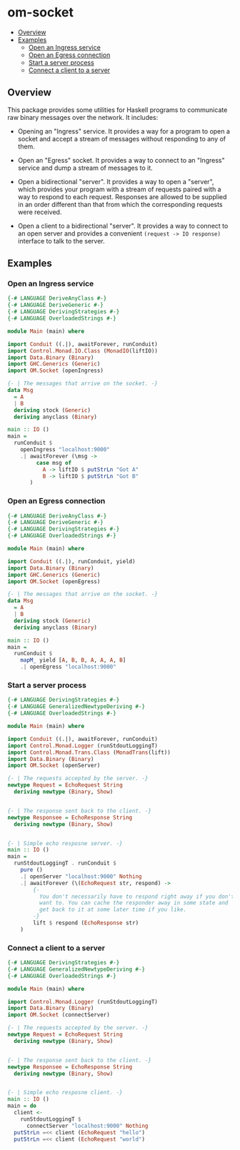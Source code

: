 # om-socket

- [Overview](#overview)
- [Examples](#examples)
    - [Open an Ingress service](#open-an-ingress-service)
    - [Open an Egress connection](#open-an-egress-connection)
    - [Start a server process](#start-a-server-process)
    - [Connect a client to a server](#connect-a-client-to-a-server)

## Overview

This package provides some utilities for Haskell programs to communicate raw
binary messages over the network. It includes:

* Opening an "Ingress" service.
  It provides a way for a program to open a socket and accept a
  stream of messages without responding to any of them.

* Open an "Egress" socket.
  It provides a way to connect to an "Ingress" service and dump a stream of
  messages to it.

* Open a bidirectional "server".
  It provides a way to open a "server", which provides your program with a
  stream of requests paired with a way to respond to each request. Responses are
  allowed to be supplied in an order different than that from which the
  corresponding requests were received.

* Open a client to a bidirectional "server".
  It provides a way to connect to an open server and provides a convenient
  `(request -> IO response)` interface to talk to the server.

## Examples

### Open an Ingress service

```haskell
{-# LANGUAGE DeriveAnyClass #-}
{-# LANGUAGE DeriveGeneric #-}
{-# LANGUAGE DerivingStrategies #-}
{-# LANGUAGE OverloadedStrings #-}

module Main (main) where

import Conduit ((.|), awaitForever, runConduit)
import Control.Monad.IO.Class (MonadIO(liftIO))
import Data.Binary (Binary)
import GHC.Generics (Generic)
import OM.Socket (openIngress)

{- | The messages that arrive on the socket. -}
data Msg
  = A
  | B
  deriving stock (Generic)
  deriving anyclass (Binary)

main :: IO ()
main =
  runConduit $
    openIngress "localhost:9000"
    .| awaitForever (\msg ->
         case msg of
           A -> liftIO $ putStrLn "Got A"
           B -> liftIO $ putStrLn "Got B"
       )
```

  
### Open an Egress connection

```haskell
{-# LANGUAGE DeriveAnyClass #-}
{-# LANGUAGE DeriveGeneric #-}
{-# LANGUAGE DerivingStrategies #-}
{-# LANGUAGE OverloadedStrings #-}

module Main (main) where

import Conduit ((.|), runConduit, yield)
import Data.Binary (Binary)
import GHC.Generics (Generic)
import OM.Socket (openEgress)

{- | The messages that arrive on the socket. -}
data Msg
  = A
  | B
  deriving stock (Generic)
  deriving anyclass (Binary)

main :: IO ()
main =
  runConduit $
    mapM_ yield [A, B, B, A, A, A, B]
    .| openEgress "localhost:9000"

```

### Start a server process


```haskell
{-# LANGUAGE DerivingStrategies #-}
{-# LANGUAGE GeneralizedNewtypeDeriving #-}
{-# LANGUAGE OverloadedStrings #-}

module Main (main) where

import Conduit ((.|), awaitForever, runConduit)
import Control.Monad.Logger (runStdoutLoggingT)
import Control.Monad.Trans.Class (MonadTrans(lift))
import Data.Binary (Binary)
import OM.Socket (openServer)

{- | The requests accepted by the server. -}
newtype Request = EchoRequest String
  deriving newtype (Binary, Show)


{- | The response sent back to the client. -}
newtype Responsee = EchoResponse String
  deriving newtype (Binary, Show)


{- | Simple echo resposne server. -}
main :: IO ()
main =
  runStdoutLoggingT . runConduit $
    pure ()
    .| openServer "localhost:9000" Nothing
    .| awaitForever (\(EchoRequest str, respond) ->
        {-
          You don't necessarily have to respond right away if you don't
          want to. You can cache the responder away in some state and
          get back to it at some later time if you like.
        -}
        lift $ respond (EchoResponse str)
    )

```

### Connect a client to a server

```haskell
{-# LANGUAGE DerivingStrategies #-}
{-# LANGUAGE GeneralizedNewtypeDeriving #-}
{-# LANGUAGE OverloadedStrings #-}

module Main (main) where

import Control.Monad.Logger (runStdoutLoggingT)
import Data.Binary (Binary)
import OM.Socket (connectServer)

{- | The requests accepted by the server. -}
newtype Request = EchoRequest String
  deriving newtype (Binary, Show)


{- | The response sent back to the client. -}
newtype Responsee = EchoResponse String
  deriving newtype (Binary, Show)


{- | Simple echo resposne client. -}
main :: IO ()
main = do
  client <-
    runStdoutLoggingT $
      connectServer "localhost:9000" Nothing
  putStrLn =<< client (EchoRequest "hello")
  putStrLn =<< client (EchoRequest "world")
```
